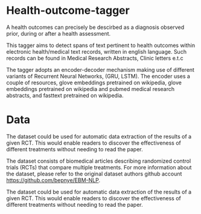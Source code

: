 # Health-outcome-tagger
A health outcomes can precisely be descirbed as a diagnosis observed prior, during or after a health assessment.

This tagger aims to detect spans of text pertinent to health outcomes within electronic health/medical text records, written in english language. Such records can be found in Medical Research Abstracts, Clinic letters e.t.c

The tagger adopts an encoder-decoder mechanism making use of different variants of Recurrent Neural Networks, (GRU, LSTM). The encoder uses a couple of resources, glove embeddings pretrained on wikipedia, glove embeddings pretrained on wikipedia and pubmed medical research abstracts, and fasttext pretrained on wikipedia. 

# Data

The dataset could be used for automatic data extraction of the results of a given RCT. This would enable readers to discover the effectiveness of different treatments without needing to read the paper.

The dataset consists of biomedical articles describing randomized control trials (RCTs) that compare multiple treatments. For more information about the dataset, please refer to the original dataset authors github account https://github.com/bepnye/EBM-NLP.

The dataset could be used for automatic data extraction of the results of a given RCT. This would enable readers to discover the effectiveness of different treatments without needing to read the paper.
